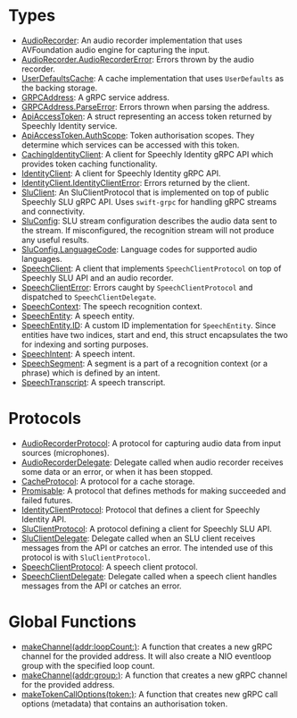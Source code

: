 # Types

  - [AudioRecorder](AudioRecorder):
    An audio recorder implementation that uses AVFoundation audio engine for capturing the input.
  - [AudioRecorder.AudioRecorderError](AudioRecorder_AudioRecorderError):
    Errors thrown by the audio recorder.
  - [UserDefaultsCache](UserDefaultsCache):
    A cache implementation that uses `UserDefaults` as the backing storage.
  - [GRPCAddress](GRPCAddress):
    A gRPC service address.
  - [GRPCAddress.ParseError](GRPCAddress_ParseError):
    Errors thrown when parsing the address.
  - [ApiAccessToken](ApiAccessToken):
    A struct representing an access token returned by Speechly Identity service.
  - [ApiAccessToken.AuthScope](ApiAccessToken_AuthScope):
    Token authorisation scopes.
    They determine which services can be accessed with this token.
  - [CachingIdentityClient](CachingIdentityClient):
    A client for Speechly Identity gRPC API which provides token caching functionality.
  - [IdentityClient](IdentityClient):
    A client for Speechly Identity gRPC API.
  - [IdentityClient.IdentityClientError](IdentityClient_IdentityClientError):
    Errors returned by the client.
  - [SluClient](SluClient):
    An SluClientProtocol that is implemented on top of public Speechly SLU gRPC API.
    Uses `swift-grpc` for handling gRPC streams and connectivity.
  - [SluConfig](SluConfig):
    SLU stream configuration describes the audio data sent to the stream.
    If misconfigured, the recognition stream will not produce any useful results.
  - [SluConfig.LanguageCode](SluConfig_LanguageCode):
    Language codes for supported audio languages.
  - [SpeechClient](SpeechClient):
    A client that implements `SpeechClientProtocol` on top of Speechly SLU API and an audio recorder.
  - [SpeechClientError](SpeechClientError):
    Errors caught by `SpeechClientProtocol` and dispatched to `SpeechClientDelegate`.
  - [SpeechContext](SpeechContext):
    The speech recognition context.
  - [SpeechEntity](SpeechEntity):
    A speech entity.
  - [SpeechEntity.ID](SpeechEntity_ID):
    A custom ID implementation for `SpeechEntity`.
    Since entities have two indices, start and end,
    this struct encapsulates the two for indexing and sorting purposes.
  - [SpeechIntent](SpeechIntent):
    A speech intent.
  - [SpeechSegment](SpeechSegment):
    A segment is a part of a recognition context (or a phrase) which is defined by an intent.
  - [SpeechTranscript](SpeechTranscript):
    A speech transcript.

# Protocols

  - [AudioRecorderProtocol](AudioRecorderProtocol):
    A protocol for capturing audio data from input sources (microphones).
  - [AudioRecorderDelegate](AudioRecorderDelegate):
    Delegate called when audio recorder receives some data or an error, or when it has been stopped.
  - [CacheProtocol](CacheProtocol):
    A protocol for a cache storage.
  - [Promisable](Promisable):
    A protocol that defines methods for making succeeded and failed futures.
  - [IdentityClientProtocol](IdentityClientProtocol):
    Protocol that defines a client for Speechly Identity API.
  - [SluClientProtocol](SluClientProtocol):
    A protocol defining a client for Speechly SLU API.
  - [SluClientDelegate](SluClientDelegate):
    Delegate called when an SLU client receives messages from the API or catches an error.
    The intended use of this protocol is with `SluClientProtocol`.
  - [SpeechClientProtocol](SpeechClientProtocol):
    A speech client protocol.
  - [SpeechClientDelegate](SpeechClientDelegate):
    Delegate called when a speech client handles messages from the API or catches an error.

# Global Functions

  - [makeChannel(addr:​loopCount:​)](makeChannel\(addr:loopCount:\)):
    A function that creates a new gRPC channel for the provided address.
    It will also create a NIO eventloop group with the specified loop count.
  - [makeChannel(addr:​group:​)](makeChannel\(addr:group:\)):
    A function that creates a new gRPC channel for the provided address.
  - [makeTokenCallOptions(token:​)](makeTokenCallOptions\(token:\)):
    A function that creates new gRPC call options (metadata) that contains an authorisation token.
